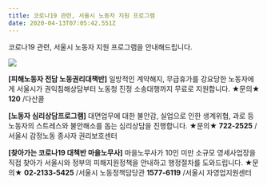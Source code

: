 ```yaml
---
title: 코로나19 관련, 서울시 노동자 지원 프로그램
date: 2020-04-13T07:05:42.551Z
---
```

코로나19 관련, 서울시 노동자 지원 프로그램을 안내해드립니다.

![ ](/uploads/corona_02.jpg " ")

**\[피해노동자 전담 노동권리대책반]** 
일방적인 계약해지, 무급휴가를 강요당한 노동자에게 서울시가 권익침해상담부터 노동청 진정 소송대행까지 무료로 지원합니다.
★문의★ **120**  /다산콜

**\[노동자 심리상담프로그램]** 
대면업무에 대한 불안감, 실업으로 인한 생계위협, 과로 등 노동자의 스트레스와 불안해소를 돕는 심리상담을 진행합니다.
★문의★ **722-2525**  /서울시 감정노동 종사자 권리보호센터

**\[찾아가는 코로나19 대책반 마을노무사]** 
마을노무사가 10인 미만 소규모 영세사업장을 직접 찾아가 서울시와 정부의 피해지원정책을 안내하고 행정절차를 도와드립니다.
★문의★ 
**02-2133-5425**  /서울시 노동정책담당관
**1577-6119**  /서울시 자영업지원센터